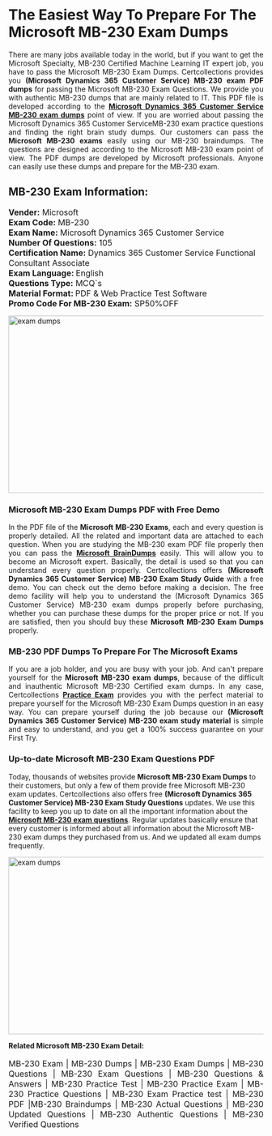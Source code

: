 <h1>The Easiest Way To Prepare For The Microsoft MB-230 Exam Dumps</h1> <p style="text-align:justify">There are many jobs available today in the world, but if you want to get the Microsoft Specialty, MB-230 Certified Machine Learning IT expert job, you have to pass the Microsoft MB-230 Exam Dumps. Certcollections provides you <strong>(Microsoft Dynamics 365 Customer Service) MB-230 exam PDF dumps</strong> for passing the Microsoft MB-230 Exam Questions. We provide you with authentic MB-230 dumps that are mainly related to IT. This PDF file is developed according to the <a href="https://www.certsofficial.com/microsoft/mb-230-questions"><strong>Microsoft Dynamics 365 Customer Service MB-230 exam dumps</strong></a> point of view. If you are worried about passing the Microsoft Dynamics 365 Customer ServiceMB-230 exam practice questions and finding the right brain study dumps. Our customers can pass the <strong>Microsoft MB-230 exams </strong>easily using our MB-230 braindumps. The questions are designed according to the Microsoft MB-230 exam point of view. The PDF dumps are developed by Microsoft professionals. Anyone can easily use these dumps and prepare for the MB-230 exam.</p> <h2><strong>MB-230 Exam Information:</strong></h2> <p><span style="font-size:16px"><strong>Vender:</strong> Microsoft<br /> <strong>Exam Code:</strong> MB-230<br /> <strong>Exam Name:</strong> Microsoft Dynamics 365 Customer Service<br /> <strong>Number Of Questions:</strong> 105<br /> <strong>Certification Name:</strong> Dynamics 365 Customer Service Functional Consultant Associate<br /> <strong>Exam Language: </strong>English<br /> <strong>Questions Type:</strong> MCQ`s<br /> <strong>Material Format: </strong>PDF & Web Practice Test Software<br /> <strong>Promo Code For MB-230 Exam:</strong> SP50%OFF</span></p> <p><a href="https://www.certsofficial.com/microsoft/mb-230-questions" rel="no-follow"><img alt="exam dumps" src="https://www.certcollections.com/uploads/content/certsofficial.jpg" style="height:350px; width:750px" /></a></p> <h3><strong>Microsoft MB-230 Exam Dumps PDF with Free Demo</strong></h3> <p style="text-align:justify">In the PDF file of the <strong>Microsoft MB-230 Exams</strong>, each and every question is properly detailed. All the related and important data are attached to each question. When you are studying the MB-230 exam PDF file properly then you can pass the <a href="https://www.certsofficial.com/microsoft-dumps"><strong>Microsoft BrainDumps</strong></a> easily. This will allow you to become an Microsoft expert. Basically, the detail is used so that you can understand every question properly. Certcollections offers <strong>(Microsoft Dynamics 365 Customer Service) MB-230 Exam Study Guide</strong> with a free demo. You can check out the demo before making a decision. The free demo facility will help you to understand the (Microsoft Dynamics 365 Customer Service) MB-230 exam dumps properly before purchasing, whether you can purchase these dumps for the proper price or not. If you are satisfied, then you should buy these <strong>Microsoft MB-230 Exam Dumps</strong> properly.</p> <h3><strong>MB-230 PDF Dumps To Prepare For The Microsoft Exams</strong></h3> <p style="text-align:justify">If you are a job holder, and you are busy with your job. And can't prepare yourself for the <strong>Microsoft MB-230 exam dumps</strong>, because of the difficult and inauthentic Microsoft MB-230 Certified exam dumps. In any case, Certcollections <strong><a href="https://www.certsofficial.com/">Practice Exam</a></strong> provides you with the perfect material to prepare yourself for the Microsoft MB-230 Exam Dumps question in an easy way. You can prepare yourself during the job because our <strong>(Microsoft Dynamics 365 Customer Service) MB-230 exam study material</strong> is simple and easy to understand, and you get a 100% success guarantee on your First Try.</p> <h3><strong>Up-to-date Microsoft MB-230 Exam Questions PDF</strong></h3> <p>Today, thousands of websites provide <strong>Microsoft MB-230 Exam Dumps</strong> to their customers, but only a few of them provide free Microsoft MB-230 exam updates. Certcollections also offers free <strong>(Microsoft Dynamics 365 Customer Service) MB-230 Exam Study Questions</strong> updates. We use this facility to keep you up to date on all the important information about the <a href="https://www.certsofficial.com/microsoft/mb-230-questions"><strong>Microsoft MB-230 exam questions</strong></a>. Regular updates basically ensure that every customer is informed about all information about the Microsoft MB-230 exam dumps they purchased from us. And we updated all exam dumps frequently.</p> <p><a href="https://www.certsofficial.com/microsoft/mb-230-questions"><img alt="exam dumps " src="https://www.certcollections.com/uploads/content/certsofficial2.jpg" style="height:350px; width:750px" /></a></p> <p style="text-align:justify"><span style="font-size:14px"><strong>Related Microsoft MB-230 Exam Detail:</strong></span><br /> <br /> <span style="font-size:16px">MB-230 Exam | MB-230 Dumps | MB-230 Exam Dumps | MB-230 Questions | MB-230 Exam Questions | MB-230 Questions & Answers | MB-230 Practice Test | MB-230 Practice Exam | MB-230 Practice Questions | MB-230 Exam Practice test | MB-230 PDF |MB-230 Braindumps | MB-230 Actual Questions | MB-230 Updated Questions | MB-230 Authentic Questions | MB-230 Verified Questions</span></p>
